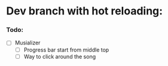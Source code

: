 # Dev branch with hot reloading:

### Todo:
- [ ] Musializer
    - [ ] Progress bar start from middle top
    - [ ] Way to click around the song
